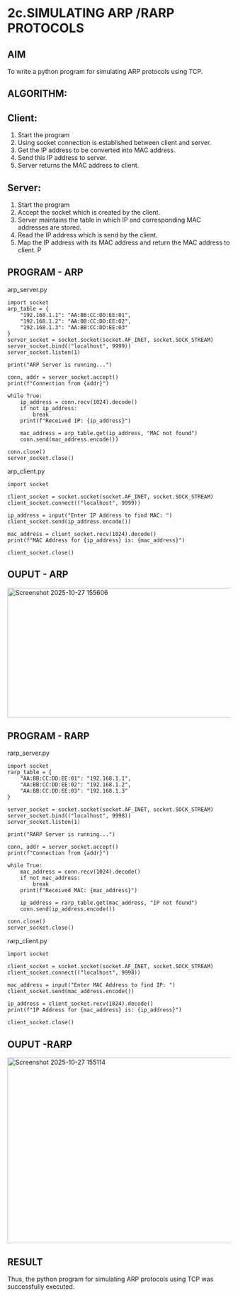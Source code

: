 # 2c.SIMULATING ARP /RARP PROTOCOLS
## AIM
To write a python program for simulating ARP protocols using TCP.
## ALGORITHM:
## Client:
1. Start the program
2. Using socket connection is established between client and server.
3. Get the IP address to be converted into MAC address.
4. Send this IP address to server.
5. Server returns the MAC address to client.
## Server:
1. Start the program
2. Accept the socket which is created by the client.
3. Server maintains the table in which IP and corresponding MAC addresses are
stored.
4. Read the IP address which is send by the client.
5. Map the IP address with its MAC address and return the MAC address to client.
P
## PROGRAM - ARP
arp_server.py
```
import socket
arp_table = {
    "192.168.1.1": "AA:BB:CC:DD:EE:01",
    "192.168.1.2": "AA:BB:CC:DD:EE:02",
    "192.168.1.3": "AA:BB:CC:DD:EE:03"
}
server_socket = socket.socket(socket.AF_INET, socket.SOCK_STREAM)
server_socket.bind(("localhost", 9999))
server_socket.listen(1)

print("ARP Server is running...")

conn, addr = server_socket.accept()
print(f"Connection from {addr}")

while True:
    ip_address = conn.recv(1024).decode()
    if not ip_address:
        break
    print(f"Received IP: {ip_address}")

    mac_address = arp_table.get(ip_address, "MAC not found")
    conn.send(mac_address.encode())

conn.close()
server_socket.close()
```
arp_client.py
```
import socket

client_socket = socket.socket(socket.AF_INET, socket.SOCK_STREAM)
client_socket.connect(("localhost", 9999))

ip_address = input("Enter IP Address to find MAC: ")
client_socket.send(ip_address.encode())

mac_address = client_socket.recv(1024).decode()
print(f"MAC Address for {ip_address} is: {mac_address}")

client_socket.close()
```
## OUPUT - ARP
<img width="1004" height="292" alt="Screenshot 2025-10-27 155606" src="https://github.com/user-attachments/assets/48eb65be-94f1-4170-a814-658e3cc199c7" />



## PROGRAM - RARP
rarp_server.py
```
import socket
rarp_table = {
    "AA:BB:CC:DD:EE:01": "192.168.1.1",
    "AA:BB:CC:DD:EE:02": "192.168.1.2",
    "AA:BB:CC:DD:EE:03": "192.168.1.3"
}

server_socket = socket.socket(socket.AF_INET, socket.SOCK_STREAM)
server_socket.bind(("localhost", 9998))
server_socket.listen(1)

print("RARP Server is running...")

conn, addr = server_socket.accept()
print(f"Connection from {addr}")

while True:
    mac_address = conn.recv(1024).decode()
    if not mac_address:
        break
    print(f"Received MAC: {mac_address}")

    ip_address = rarp_table.get(mac_address, "IP not found")
    conn.send(ip_address.encode())

conn.close()
server_socket.close()
```
rarp_client.py
```
import socket

client_socket = socket.socket(socket.AF_INET, socket.SOCK_STREAM)
client_socket.connect(("localhost", 9998))

mac_address = input("Enter MAC Address to find IP: ")
client_socket.send(mac_address.encode())

ip_address = client_socket.recv(1024).decode()
print(f"IP Address for {mac_address} is: {ip_address}")

client_socket.close()
```
## OUPUT -RARP

<img width="968" height="418" alt="Screenshot 2025-10-27 155114" src="https://github.com/user-attachments/assets/029b3ef7-5c76-4ca4-aafe-066e1d822de9" />


## RESULT
Thus, the python program for simulating ARP protocols using TCP was successfully 
executed.
